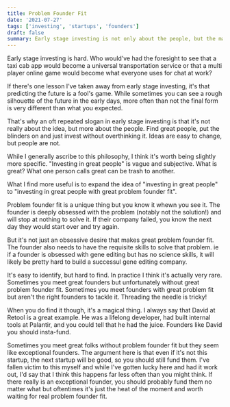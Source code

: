 ```yaml
---
title: Problem Founder Fit
date: '2021-07-27'
tags: ['investing', 'startups', 'founders']
draft: false
summary: Early stage investing is not only about the people, but the match between those people and the problem space. 
---
```


Early stage investing is hard. Who would’ve had the foresight to see that a taxi cab app would become a universal transportation service or that a multi player online game would become what everyone uses for chat at work?

If there's one lesson I've taken away from early stage investing, it's that predicting the future is a fool's game. While sometimes you can see a rough silhouette of the future in the early days, more often than not the final form is very different than what you expected.

That's why an oft repeated slogan in early stage investing is that it's not really about the idea, but more about the people. Find great people, put the blinders on and just invest without overthinking it. Ideas are easy to change, but people are not.

While I generally ascribe to this philosophy, I think it's worth being slightly more specific. "Investing in great people" is vague and subjective. What is great? What one person calls great can be trash to another. 

What I find more useful is to expand the idea of "investing in great people" to "investing in great people with great problem founder fit". 

Problem founder fit is a unique thing but you know it whewn you see it. The founder is deeply obsessed with the problem (notably not the solution!) and will stop at nothing to solve it. If their company failed, you know the next day they would start over and try again.

But it's not just an obsessive desire that makes great problem founder fit. The founder also needs to have the requisite skills to solve that problem. ie if a founder is obsessed with gene editing but has no science skills, it will likely be pretty hard to build a successul gene editing company.

It's easy to identify, but hard to find. In practice I think it's actually very rare. Sometimes you meet great founders but unfortunately without great problem founder fit. Sometimes you meet founders with great problem fit but aren't the right founders to tackle it. Threading the needle is tricky!

When you do find it though, it's a magical thing. I always say that David at Retool is a great example. He was a lifelong developer, had built internal tools at Palantir, and you could tell that he had the juice. Founders like David you should insta-fund.

Sometimes you meet great folks without problem founder fit but they seem like exceptional founders. The argument here is that even if it's not this startup, the next startup will be good, so you should still fund them. I've fallen victim to this myself and while I've gotten lucky here and had it work out, I'd say that I think this happens far less often than you might think. If there really is an exceptional founder, you should probably fund them no matter what but oftentimes it's just the heat of the moment and worth waiting for real problem founder fit.